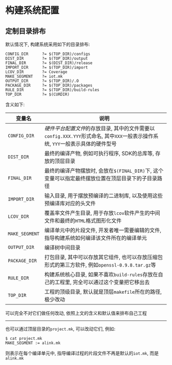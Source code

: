 # 构建系统配置

## 定制目录排布

默认情况下, 构建系统采用如下的目录排布:

    CONFIG_DIR      ?= $(TOP_DIR)/configs
    DIST_DIR        ?= $(TOP_DIR)/output
    FINAL_DIR       ?= $(DIST_DIR)/release
    IMPORT_DIR      ?= $(TOP_DIR)/import
    LCOV_DIR        ?= Coverage
    MAKE_SEGMENT    ?= iot.mk
    OUTPUT_DIR      ?= $(TOP_DIR)/.O
    PACKAGE_DIR     ?= $(TOP_DIR)/packages
    RULE_DIR        ?= $(TOP_DIR)/build-rules
    TOP_DIR         ?= $(CURDIR)

含义如下:

| 变量名            | 说明                                      |
|-------------------|-------------------------------------------|
| `CONFIG_DIR`      | *硬件平台配置文件*的存放目录, 其中的文件需要以`config.XXX.YYY`形式命名, 其中`XXX`一般表示操作系统, `YYY`一般表示具体的硬件型号 |
| `DIST_DIR`        | 最终的编译产物, 例如可执行程序, SDK的总库等, 存放的顶层目录 |
| `FINAL_DIR`       | 最终的编译产物摆放时, 会放在`$(FINAL_DIR)`下, 这个变量可以指定最终摆放位置在顶层目录下的子目录路径 |
| `IMPORT_DIR`      | 输入目录, 用于摆放预编译的二进制库, 以及使用这些预编译库对应的头文件 |
| `LCOV_DIR`        | 覆盖率文件产生目录, 用于存放`lcov`软件产生的中间文件和最终的`HTML`格式图形化文件 |
| `MAKE_SEGMENT`    | 编译单元中的片段文件, 开发者唯一需要编辑的文件, 指导构建系统如何编译该文件所在的编译单元 |
| `OUTPUT_DIR`      | 编译树中间目录 |
| `PACKAGE_DIR`     | 打包目录, 其中可以存放其它组件, 也可以存放压缩包形式的第三方软件, 例如`openssl-0.9.8.tar.gz`等 |
| `RULE_DIR`        | 构建系统核心目录, 如果不喜欢`build-rules`存放在自己的工程里, 完全可以通过这个变量把它移出去 |
| `TOP_DIR`         | 工程的顶级目录, 默认就是顶层`makefile`所在的路径, 极少改动 |

可以完全不对它们做任何改动, 依照上文的含义和默认值来排布自己工程

---
也可以通过顶层目录的`project.mk`, 可以改动它们, 例如:

    $ cat project.mk
    MAKE_SEGMENT := alink.mk

则表示在每个编译单元中, 指导编译过程的片段文件不再是默认的`iot.mk`, 而是`alink.mk`
